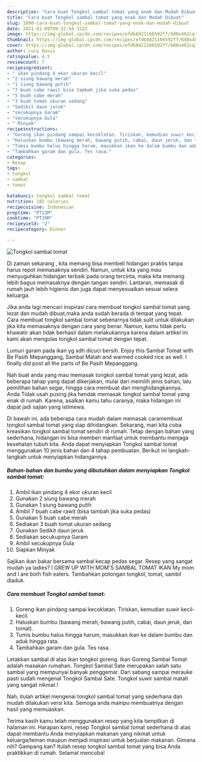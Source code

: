 ```yaml
---
description: "Cara buat Tongkol sambal tomat yang enak dan Mudah Dibuat"
title: "Cara buat Tongkol sambal tomat yang enak dan Mudah Dibuat"
slug: 1090-cara-buat-tongkol-sambal-tomat-yang-enak-dan-mudah-dibuat
date: 2021-01-09T09:32:54.152Z
image: https://img-global.cpcdn.com/recipes/efdb8421166592ff/680x482cq70/tongkol-sambal-tomat-foto-resep-utama.jpg
thumbnail: https://img-global.cpcdn.com/recipes/efdb8421166592ff/680x482cq70/tongkol-sambal-tomat-foto-resep-utama.jpg
cover: https://img-global.cpcdn.com/recipes/efdb8421166592ff/680x482cq70/tongkol-sambal-tomat-foto-resep-utama.jpg
author: Lucy Davis
ratingvalue: 4.5
reviewcount: 7
recipeingredient:
- " ikan pindang 4 ekor ukuran kecil"
- "2 siung bawang merah"
- "1 siung bawang putih"
- "7 buah cabe rawit bisa tambah jika suka pedas"
- "5 buah cabe merah"
- "3 buah tomat ukuran sedang"
- "Sedikit daun jeruk"
- "secukupnya Garam"
- "secukupnya Gula"
- " Minyak"
recipeinstructions:
- "Goreng ikan pindang sampai kecoklatan. Tiriskan, kemudian suwir kecil-kecil."
- "Haluskan bumbu (bawang merah, bawang putih, cabai, daun jeruk, dan tomat)."
- "Tumis bumbu halus hingga harum, masukkan ikan ke dalam bumbu dan aduk hingga rata."
- "Tambahkan garam dan gula. Tes rasa."
categories:
- Resep
tags:
- tongkol
- sambal
- tomat

katakunci: tongkol sambal tomat 
nutrition: 185 calories
recipecuisine: Indonesian
preptime: "PT13M"
cooktime: "PT39M"
recipeyield: "2"
recipecategory: Dinner

---
```



![Tongkol sambal tomat](https://img-global.cpcdn.com/recipes/efdb8421166592ff/680x482cq70/tongkol-sambal-tomat-foto-resep-utama.jpg)

Di zaman  sekarang , kita memang bisa membeli hidangan praktis tanpa harus repot memasaknya sendiri. Namun, untuk kita yang mau menyuguhkan hidangan terbaik pada orang tercinta, maka kita memang lebih bagus memasaknya dengan tangan sendiri. Lantaran, memasak di rumah jauh lebih higienis dan juga dapat menyesuaikan sesuai selera keluarga.

Jika anda lagi mencari inspirasi cara membuat tongkol sambal tomat yang lezat dan mudah dibuat,maka anda sudah berada di tempat yang tepat. Cara membuat tongkol sambal tomat  sebenarnya tidak sulit untuk dilakukan jika kita memasaknya dengan cara yang benar. Namun, kamu tidak perlu khawatir akan tidak berhasil dalam melakukannya 
karena dalam artikel ini kami akan mengulas tongkol sambal tomat dengan tepat.  

Lumuri garam pada ikan yg sdh dicuci bersih. Enjoy this Sambal Tomat with Be Pasih Mepanggang, Sambal Matah and warmed cooked rice as well. I finally did post all the parts of Be Pasih Mepanggang.

Nah buat anda yang mau memasak tongkol sambal tomat yang lezat, ada beberapa tahap yang dapat dikerjakan, mulai dari memilih jenis bahan, lalu pemilihan bahan segar, hingga cara membuat dan menghidangkannya. Anda Tidak usah pusing jika hendak memasak tongkol sambal tomat yang enak di rumah. Karena, asalkan kamu  tahu caranya, maka hidangan ini dapat jadi sajian yang istimewa.

Di bawah ini, ada beberapa cara mudah dalam memasak caramembuat tongkol sambal tomat yang siap dihidangkan. Sekarang, mari kita coba kreasikan tongkol sambal tomat sendiri di rumah. Tetap dengan bahan yang sederhana, hidangan ini bisa memberi manfaat untuk membantu menjaga kesehatan tubuh kita. Anda dapat menyiapkan Tongkol sambal tomat menggunakan 10 jenis bahan dan 4 tahap pembuatan. Berikut ini langkah-langkah untuk menyiapkan hidangannya.

<!--inarticleads1-->

##### Bahan-bahan dan bumbu yang dibutuhkan dalam menyiapkan Tongkol sambal tomat:

1. Ambil  ikan pindang 4 ekor ukuran kecil
1. Gunakan 2 siung bawang merah
1. Gunakan 1 siung bawang putih
1. Ambil 7 buah cabe rawit (bisa tambah jika suka pedas)
1. Gunakan 5 buah cabe merah
1. Sediakan 3 buah tomat ukuran sedang
1. Gunakan Sedikit daun jeruk
1. Sediakan secukupnya Garam
1. Ambil secukupnya Gula
1. Siapkan  Minyak


Sajikan ikan bakar bersama sambal kecap pedas segar. Resep yang sangat mudah ya ladies? I GREW UP WITH MOM&#39;S SAMBAL TOMAT IKAN My mom and I are both fish eaters. Tambahkan potongan tongkol, tomat, sambil diaduk. 

<!--inarticleads2-->

##### Cara membuat Tongkol sambal tomat:

1. Goreng ikan pindang sampai kecoklatan. Tiriskan, kemudian suwir kecil-kecil.
1. Haluskan bumbu (bawang merah, bawang putih, cabai, daun jeruk, dan tomat).
1. Tumis bumbu halus hingga harum, masukkan ikan ke dalam bumbu dan aduk hingga rata.
1. Tambahkan garam dan gula. Tes rasa.


Letakkan sambal di atas ikan tongkol goreng. Ikan Goreng Sambal Tomat adalah masakan rumahan. Tongkol Sambal Sate merupakan salah satu sambal yang mempunyai banyak penggemar. Dari sabang sampai merauke pasti sudah mengenal Tongkol Sambal Sate. Tongkol suwir sambal matah yang sangat nikmat.! 

Nah, itulah artikel mengenai  tongkol sambal tomat  yang sederhana dan mudah dilakukan versi kita. Semoga anda mampu membuatnya dengan hasil yang memuaskan. 

Terima kasih kamu telah menggunakan resep yang kita tampilkan di halaman ini. Harapan kami, resep  Tongkol sambal tomat sederhana di atas dapat membantu Anda menyiapkan makanan yang nikmat untuk keluarga/teman maupun menjadi inspirasi untuk berjualan makanan. Gimana nih? Gampang kan? Itulah resep tongkol sambal tomat yang bisa Anda praktikkan di rumah. Selamat mencoba!

